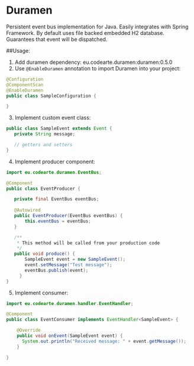 Duramen
=======

Persistent event bus implementation for Java. Easily integrates with Spring Framework. By default uses file backed embedded H2 database. Guarantees that event will be dispatched.

##Usage:

1. Add duramen dependency:
  eu.codearte.duramen:duramen:0.5.0
2. Use ```@EnableDuramen``` annotation to import Duramen into your project:
 ```java
 @Configuration
 @ComponentScan
 @EnableDuramen
 public class SampleConfiguration {
 
 }
```
3. Implement custom event class:
 ```java
 public class SampleEvent extends Event {
    private String message;
 
    // getters and setters
 }
```
4. Implement producer component:
 ```java
 import eu.codearte.duramen.EventBus;
 
 @Component
 public class EventProducer {
 
    private final EventBus eventBus;
   
    @Autowired
    public EventProducer(EventBus eventBus) {
	    this.eventBus = eventBus;
    }

    /** 
     * This method will be called from your production code
     */
    public void produce() {
	    SampleEvent event = new SampleEvent();
	    event.setMessage("Test message");
	    eventBus.publish(event);
 	  }
 }
```
5. Implement consumer:
 ```java
 import eu.codearte.duramen.handler.EventHandler;

 @Component
 public class EventConsumer implements EventHandler<SampleEvent> {

 	 @Override
	 public void onEvent(SampleEvent event) {
	   System.out.println("Received message: " + event.getMessage());
	 }

 }
```
